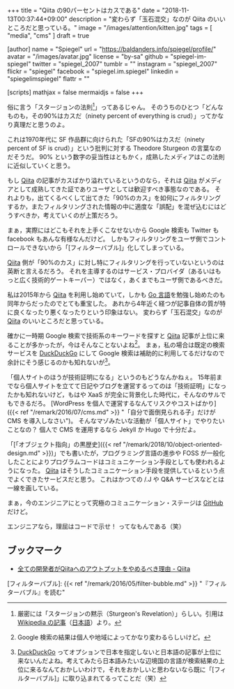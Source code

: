 +++
title = "Qiita の90パーセントはカスである"
date =  "2018-11-13T00:37:44+09:00"
description = "変わらず「玉石混交」なのが Qiita のいいところだと思っている。"
image = "/images/attention/kitten.jpg"
tags = [ "media", "cms" ]
draft = true

[author]
  name      = "Spiegel"
  url       = "https://baldanders.info/spiegel/profile/"
  avatar    = "/images/avatar.jpg"
  license   = "by-sa"
  github    = "spiegel-im-spiegel"
  twitter   = "spiegel_2007"
  tumblr    = ""
  instagram = "spiegel_2007"
  flickr    = "spiegel"
  facebook  = "spiegel.im.spiegel"
  linkedin  = "spiegelimspiegel"
  flattr    = ""

[scripts]
  mathjax = false
  mermaidjs = false
+++

俗に言う「スタージョンの法則[^sr1]」ってあるじゃん。
そのうちのひとつ「どんなものも，その90%はカスだ（ninety percent of everything is crud）」ってかなり真理だと思うのよ。

[^sr1]: 厳密には「スタージョンの黙示（Sturgeon's Revelation）」らしい。引用は [Wikipedia の記事](https://en.wikipedia.org/wiki/Sturgeon%27s_law "Sturgeon's law - Wikipedia")（[日本語](https://ja.wikipedia.org/wiki/%E3%82%B9%E3%82%BF%E3%83%BC%E3%82%B8%E3%83%A7%E3%83%B3%E3%81%AE%E6%B3%95%E5%89%87 "スタージョンの法則 - Wikipedia")）より。

これは1970年代に SF 作品群に向けられた「SFの90%はカスだ（ninety percent of SF is crud）」という批判に対する Theodore Sturgeon の言葉なのだそうだ。
90% という数字の妥当性はともかく，成熟したメディアはこの法則に近似していくと思う。

もし [Qiita] の記事がカスばかり溢れているというのなら，それは [Qiita] がメディアとして成熟してきた証でありユーザとしては歓迎すべき事態なのである。
それよりも，出てくるべくして出てきた「90%のカス」を如何にフィルタリングするか，またフィルタリングされた情報の中に適度な「誤配」を混ぜ込むにはどうすべきか，考えていくのが上策だろう。

まぁ，実際にはどこもそれを上手くこなせないから Google 検索も Twitter も facebook もあんな有様なんだけど。
しかもフィルタリングをユーザ側でコントロールできないから「[フィルターバブル]」化してしまっている。

[Qiita] 側が「90%のカス」に対し特にフィルタリングを行っていないというのは英断と言えるだろう。
それを主導するのはサービス・プロバイダ（あるいはもっと広く技術的ゲートキーパー）ではなく，あくまでもユーザ側であるべきだ。

私は2015年から [Qiita] を利用し始めていて，しかも [Go 言語]を勉強し始めたのも同年からだったのでとても重宝した。
あれから4年近く経つが記事自体の質が特に良くなったり悪くなったりという印象はない。
変わらず「玉石混交」なのが [Qiita] のいいところだと思っている。

確かに一時期 Google 検索で技術系のキーワードを探すと [Qiita] 記事が上位に来ることが多かったが，今はそんなことないよね[^gs1]。
まぁ，私の場合は既定の検索サービスを [DuckDuckGo] にして Google 検索は補助的に利用してるだけなので余計にそう感じるのかも知れないが[^ddg1]。

[^gs1]: Google 検索の結果は個人や地域によってかなり変わるらしいけど。
[^ddg1]: [DuckDuckGo] ってオプションで日本を指定しないと日本語の記事が上位に来ないんだよね。考えてみたら日本語みたいな辺境国の言語が検索結果の上位に来るなんておかしいわけで，それをおかしいと思わないなら既に「[フィルターバブル]」に取り込まれてるってことだ（笑）

「個人サイトのほうが技術証明になる」というのもどうなんかねぇ。
15年前までなら個人サイトを立てて日記やブログを運営するってのは「技術証明」になったかも知れないけど，もはや XaaS が完全に背景化した時代に，そんなのサルでもできるだろ。
[WordPress を個人で運営するなんてリスクやコストばかり]({{< ref "/remark/2016/07/cms.md" >}} "「自分で面倒見られる子」だけが CMS を導入しなさい")。
そんなマゾみたいな活動が「個人サイト」でやりたいことなの？ 個人で CMS を運用するなら Jekyll か Hugo で十分だよ。

「[「オブジェクト指向」の黒歴史]({{< ref "/remark/2018/10/object-oriented-design.md" >}})」でも書いたが，プログラミング言語の進歩や FOSS が一般化したことによりプログラムコードはコミュニケーション手段としても使われるようになった。
[Qiita] はそうしたコミュニケーション手段を提供しているという点でよくできたサービスだと思う。
これはかつての /.J や Q&A サービスなどとは一線を画している。

まぁ，今のエンジニアにとって究極のコミュニケーション・ステージは [GitHub](https://github.com/) だけど。

エンジニアなら，理屈はコードで示せ！ ってなもんである（笑）

## ブックマーク

- [全ての開発者がQiitaへのアウトプットをやめるべき理由 - Qiita](https://qiita.com/qiitadaisuki/items/2160a390ce91283707a1)

[Qiita]: https://qiita.com/
[Go 言語]: https://golang.org/ "The Go Programming Language"
[DuckDuckGo]: https://duckduckgo.com/
[フィルターバブル]: {{< ref "/remark/2016/05/filter-bubble.md" >}} "『フィルターバブル』を読む"

